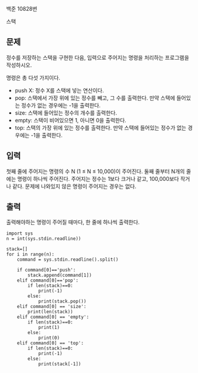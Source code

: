 백준 10828번

스택

## 문제

정수를 저장하는 스택을 구현한 다음, 입력으로 주어지는 명령을 처리하는 프로그램을 작성하시오.

명령은 총 다섯 가지이다.

- push X: 정수 X를 스택에 넣는 연산이다.
- pop: 스택에서 가장 위에 있는 정수를 빼고, 그 수를 출력한다. 만약 스택에 들어있는 정수가 없는 경우에는 -1을 출력한다.
- size: 스택에 들어있는 정수의 개수를 출력한다.
- empty: 스택이 비어있으면 1, 아니면 0을 출력한다.
- top: 스택의 가장 위에 있는 정수를 출력한다. 만약 스택에 들어있는 정수가 없는 경우에는 -1을 출력한다.

## 입력

첫째 줄에 주어지는 명령의 수 N (1 ≤ N ≤ 10,000)이 주어진다. 둘째 줄부터 N개의 줄에는 명령이 하나씩 주어진다. 주어지는 정수는 1보다 크거나 같고, 100,000보다 작거나 같다. 문제에 나와있지 않은 명령이 주어지는 경우는 없다.

## 출력

출력해야하는 명령이 주어질 때마다, 한 줄에 하나씩 출력한다.



```
import sys
n = int(sys.stdin.readline))

stack=[]
for i in range(n):
    command = sys.stdin.readline().split()

    if command[0]=='push':
        stack.append(command[1])
    elif command[0]=='pop':
        if len(stack)==0:
            print(-1)
        else:
            print(stack.pop())
    elif command[0] == 'size':
        print(len(stack))
    elif command[0] == 'empty':
        if len(stack)==0:
            print(1)
        else:
            print(0)
    elif command[0] == 'top':
        if len(stack)==0:
            print(-1)
        else:
            print(stack[-1])
```

